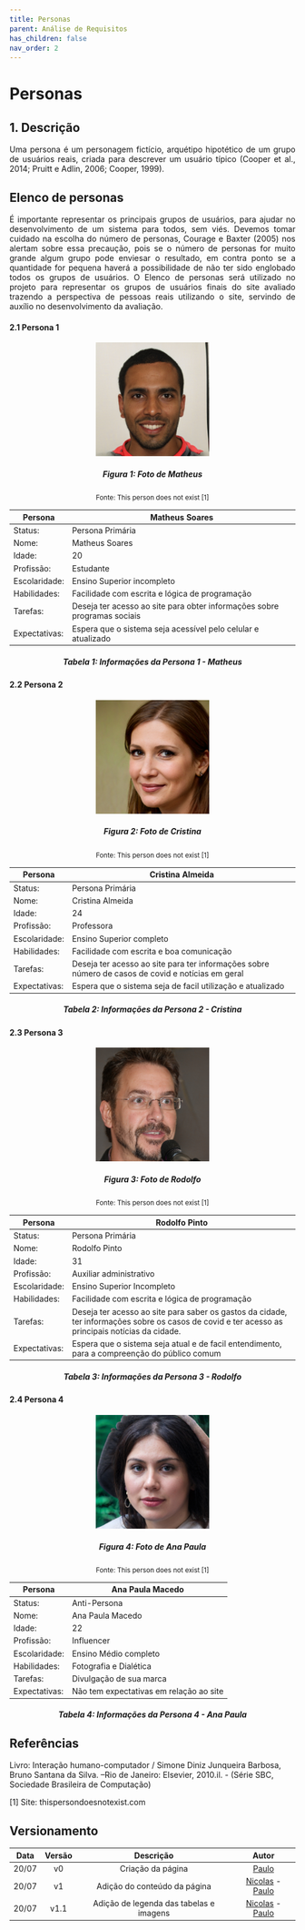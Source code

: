 ```yaml
---
title: Personas
parent: Análise de Requisitos
has_children: false
nav_order: 2
---
```


# Personas

## 1. Descrição
<p align="justify">Uma persona é um personagem fictício, arquétipo hipotético de um grupo de usuários reais, criada para descrever um usuário típico (Cooper et al., 2014; Pruitt e Adlin, 2006; Cooper, 1999). </p>

## Elenco de personas

<p align="justify">É importante representar os principais grupos de usuários, para ajudar no desenvolvimento de um sistema para todos, sem viés. Devemos tomar cuidado na escolha do número de personas, Courage e Baxter (2005) nos alertam sobre essa precaução, pois se o número de personas for muito grande algum grupo pode enviesar o resultado, em contra ponto se a quantidade for pequena haverá a possibilidade de não ter sido englobado todos os grupos de usuários.
O Elenco de personas será utilizado no projeto para representar os grupos de usuários finais do site avaliado trazendo a perspectiva de pessoas reais utilizando o site, servindo de auxílio no desenvolvimento da avaliação.
</p>

#### 2.1 Persona 1 

<center> <img  src="../assets/personas/Matheus.jpg" class="center-align" min-width="300" height = "200"> </center>

<figcaption align='center'>
  <h5>  <b>Figura 1: Foto de Matheus</b><br> </h5>
  <small>Fonte: This person does not exist [1]</small>
</figcaption>


| Persona | Matheus Soares |
|---------|--------------------|
| Status: | Persona Primária |
| Nome: | Matheus Soares |
| Idade: | 20 |
| Profissão: | Estudante |
| Escolaridade: | Ensino Superior incompleto |
| Habilidades: | Facilidade com escrita e lógica de programação |
| Tarefas: | Deseja ter acesso ao site para obter informações sobre programas sociais |
| Expectativas: | Espera que o sistema seja acessível pelo celular e atualizado  |

<figcaption align='center'>
  <h5>  <b>Tabela 1: Informações da Persona 1 - Matheus</b><br> </h5>
</figcaption>

#### 2.2 Persona 2 

<center> <img  src="../assets/personas/Cristina.jpg" class="center-align" min-width="300" height = "200"> </center>

<figcaption align='center'>
  <h5>  <b>Figura 2: Foto de Cristina</b><br> </h5>
  <small>Fonte: This person does not exist [1] </small>
</figcaption>

| Persona | Cristina Almeida |
|---------|--------------------|
| Status: | Persona Primária |
| Nome: | Cristina Almeida |
| Idade: | 24 |
| Profissão: | Professora |
| Escolaridade: | Ensino Superior completo |
| Habilidades: | Facilidade com escrita e boa comunicação |
| Tarefas: | Deseja ter acesso ao site para ter informações sobre número de casos de covid e notícias em geral |
| Expectativas: | Espera que o sistema seja de facil utilização e atualizado |

<figcaption align='center'>
  <h5>  <b>Tabela 2: Informações da Persona 2 - Cristina</b><br> </h5>
</figcaption>


#### 2.3 Persona 3 

<center> <img  src="../assets/personas/Rodolfo.jpg" class="center-align" min-width="300" height = "200"> </center>

<figcaption align='center'>
  <h5>  <b>Figura 3: Foto de Rodolfo</b><br> </h5>
  <small>Fonte: This person does not exist [1] </small>
</figcaption>

| Persona | Rodolfo Pinto |
|---------|--------------------|
| Status: | Persona Primária |
| Nome: | Rodolfo Pinto |
| Idade: | 31 |
| Profissão: | Auxiliar administrativo |
| Escolaridade: | Ensino Superior Incompleto |
| Habilidades: | Facilidade com escrita e lógica de programação |
| Tarefas: | Deseja ter acesso ao site para saber os gastos da cidade, ter informações sobre os casos de covid e ter acesso as principais notícias da cidade. |
| Expectativas: | Espera que o sistema seja atual e de facil entendimento, para a compreenção do público comum  |

<figcaption align='center'>
  <h5>  <b>Tabela 3: Informações da Persona 3 - Rodolfo</b><br> </h5>
</figcaption>


#### 2.4 Persona 4

<center> <img  src="../assets/personas/Ana.jpg" class="center-align" min-width="300" height = "200"> </center>

<figcaption align='center'>
  <h5>  <b>Figura 4: Foto de Ana Paula</b><br> </h5>
  <small>Fonte: This person does not exist [1] </small>
</figcaption>

| Persona | Ana Paula Macedo |
|---------|--------------------|
| Status: | Anti-Persona |
| Nome: | Ana Paula Macedo |
| Idade: | 22 |
| Profissão: | Influencer |
| Escolaridade: | Ensino Médio completo |
| Habilidades: | Fotografia e Dialética |
| Tarefas: | Divulgação de sua marca |
| Expectativas: | Não tem expectativas em relação ao site |

<figcaption align='center'>
  <h5>  <b>Tabela 4: Informações da Persona 4 - Ana Paula</b><br> </h5>
</figcaption>


## Referências 

Livro: Interação humano-computador / Simone Diniz Junqueira Barbosa, Bruno Santana da Silva. –Rio de Janeiro: Elsevier, 2010.il. - (Série SBC, Sociedade Brasileira de Computação)

[1] Site: thispersondoesnotexist.com 

## Versionamento

| Data  | Versão |     Descrição     |    Autor    |
|:-----:|:------:|:-----------------:|:-----------:|
| 20/07 |   v0   | Criação da página | [Paulo](https://github.com/PauloMacielTorresFilho) |
| 20/07 |   v1   | Adição do conteúdo da página  | [Nicolas](https://github.com/Nicolas-Roberto) - [Paulo](https://github.com/PauloMacielTorresFilho)|
| 20/07 |   v1.1  | Adição de legenda das tabelas e imagens  | [Nicolas](https://github.com/Nicolas-Roberto) - [Paulo](https://github.com/PauloMacielTorresFilho)|